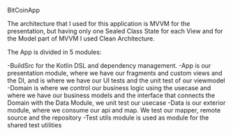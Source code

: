 
BitCoinApp

The architecture that I used for this application is MVVM for the presentation,
but having only one Sealed Class State for each View and for the Model part of MVVM I used
Clean Architecture.

The App is divided in 5 modules:

-BuildSrc for the Kotlin DSL and dependency management.
-App is our presentation module, where we have our fragments and custom views and the DI, and is
 where we have our UI tests and the unit test of our viewmodel
-Domain is where we control our business logic using the usecase and where we have our business models
 and the interface that connects the Domain with the Data Module, we unit test our usecase
-Data is our exterior module, where we consume our api and map. We test our mapper, remote source and the
 repository
-Test utils module is used as module for the shared test utilities




